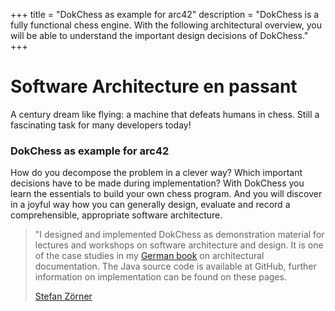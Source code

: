 +++
title = "DokChess as example for arc42"
description = "DokChess is a fully functional chess engine. With the following architectural overview, you will be able to understand the important design decisions of DokChess."
+++


# Software Architecture en&nbsp;passant

A century dream like flying: a machine that defeats humans in chess. Still a fascinating task for many developers today!   

### DokChess as example for arc42

How do you decompose the problem in a clever way?
Which important decisions have to be made during implementation?
With DokChess you learn the essentials to build your own chess program.
And you will discover in a joyful way how you can generally design, evaluate and record a comprehensible, appropriate software architecture.

> "I designed and implemented DokChess as demonstration material for lectures and workshops on software architecture and design.
> It is one of the case studies in my [German book](/en/credits/#content) on architectural documentation.
> The Java source code is available at GitHub, further information on implementation can be found on these pages.
>  
> [Stefan Zörner](author)

